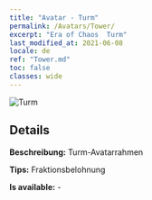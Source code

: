 ```yaml
---
title: "Avatar - Turm"
permalink: /Avatars/Tower/
excerpt: "Era of Chaos  Turm"
last_modified_at: 2021-06-08
locale: de
ref: "Tower.md"
toc: false
classes: wide
---
```

 ![Turm](/images/a/avatarFrame_5.png)

## Details

 **Beschreibung:** Turm-Avatarrahmen 

 **Tips:** Fraktionsbelohnung 

 **Is available:**  - 

